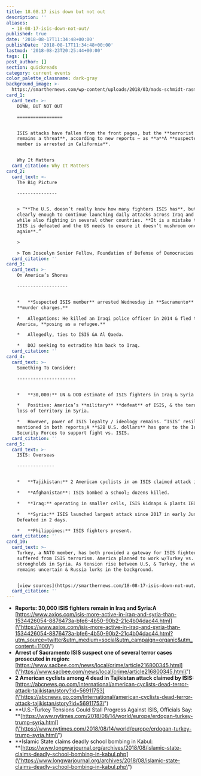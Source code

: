 ```yaml
---
title: 18.08.17 isis down but not out
description: ''
aliases:
  - 18-08-17-isis-down-not-out/
published: true
date: '2018-08-17T11:34:48+00:00'
publishDate: '2018-08-17T11:34:48+00:00'
lastmod: '2018-08-23T20:25:44+00:00'
tags: []
post_author: []
section: quickreads
category: current events
color_palette_classname: dark-gray
background_image: >-
  https://smarthernews.com/wp-content/uploads/2018/03/mads-schmidt-rasmussen-178879-unsplash-scaled.jpg
card_1:
  card_text: >-
    DOWN, BUT NOT OUT

    =================


    ISIS attacks have fallen from the front pages, but the **terrorist group
    remains a threat**, according to new reports — as **a**A **suspected ISIS
    member is arrested in California**.


    Why It Matters
  card_citation: Why It Matters
card_2:
  card_text: >-
    The Big Picture

    ---------------


    > “**The U.S. doesn’t really know how many fighters ISIS has**, but it is
    clearly enough to continue launching daily attacks across Iraq and Syria,
    while also fighting in several other countries. **It is a mistake to think
    ISIS is defeated and the US needs to ensure it doesn’t mushroom once
    again**.”

    > 

    > Tom Joscelyn Senior Fellow, Foundation of Defense of Democracies to SHN
  card_citation: ''
card_3:
  card_text: >-
    On America’s Shores

    -------------------


    *   **Suspected ISIS member** arrested Wednesday in **Sacramento** on
    **murder charges.**

    *   Allegations: He killed an Iraqi police officer in 2014 & fled to
    America, **posing as a refugee.**

    *   Allegedly, ties to ISIS &A Al Qaeda.

    *   DOJ seeking to extradite him back to Iraq.
  card_citation: ''
card_4:
  card_text: >-
    Something To Consider:

    ----------------------


    *   **30,000:** UN & DOD estimate of ISIS fighters in Iraq & Syria alone

    *   Positive: America’s **military** **defeat** of ISIS, & the terrorist’s
    loss of territory in Syria.

    *   However, power of ISIS loyalty / ideology remains. “ISIS’ resilience”
    mentioned in both reports;A **$2B U.S. dollars** has gone to the Iraqi
    Security Forces to support fight vs. ISIS.
  card_citation: ''
card_5:
  card_text: >-
    ISIS: Overseas

    --------------


    *   **Tajikistan:** 2 American cyclists in an ISIS claimed attack in July.

    *   **Afghanistan**: ISIS bombed a school; dozens killed.

    *   **Iraq:** operating in smaller cells, ISIS kidnaps & plants IEDs.

    *   **Syria:** ISIS launched largest attack since 2017 in early June.
    Defeated in 2 days.

    *   **Philippines:** ISIS fighters present.
  card_citation: ''
card_10:
  card_text: >-
    Turkey, a NATO member, has both provided a gateway for ISIS fighters &
    suffered from ISIS terrorism. America planned to work w/Turkey vs. ISIS
    strongholds in Syria. As tension rise between U.S, & Turkey, the way forward
    remains uncertain & Russia lurks in the background.


    [view sources](https://smarthernews.com/18-08-17-isis-down-not-out/)
  card_citation: ''
---
```

*   **Reports: 30,000 ISIS fighters remain in Iraq and Syria:A**  
    [https://www.axios.com/isis-more-active-in-iraq-and-syria-than-1534426054-8876473a-bfe6-4b50-90b2-21c4b04dac44.html](\"https://www.axios.com/isis-more-active-in-iraq-and-syria-than-1534426054-8876473a-bfe6-4b50-90b2-21c4b04dac44.html?utm_source=twitter&utm_medium=social&utm_campaign=organic&utm_content=1100\")
*   **Arrest of Sacramento ISIS suspect one of several terror cases prosecuted in region:**  
    [https://www.sacbee.com/news/local/crime/article216800345.html](\"https://www.sacbee.com/news/local/crime/article216800345.html\")
*   **2 American cyclists among 4 dead in Tajikistan attack claimed by ISIS:**  
    [https://abcnews.go.com/International/american-cyclists-dead-terror-attack-tajikistan/story?id=56911753](\"https://abcnews.go.com/International/american-cyclists-dead-terror-attack-tajikistan/story?id=56911753\")
*   **U.S.-Turkey Tensions Could Stall Progress Against ISIS, Officials Say:  
    **[https://www.nytimes.com/2018/08/14/world/europe/erdogan-turkey-trump-syria.html](\"https://www.nytimes.com/2018/08/14/world/europe/erdogan-turkey-trump-syria.html\")
*   **Islamic State claims deadly school bombing in Kabul:  
    **[https://www.longwarjournal.org/archives/2018/08/islamic-state-claims-deadly-school-bombing-in-kabul.php](\"https://www.longwarjournal.org/archives/2018/08/islamic-state-claims-deadly-school-bombing-in-kabul.php\")